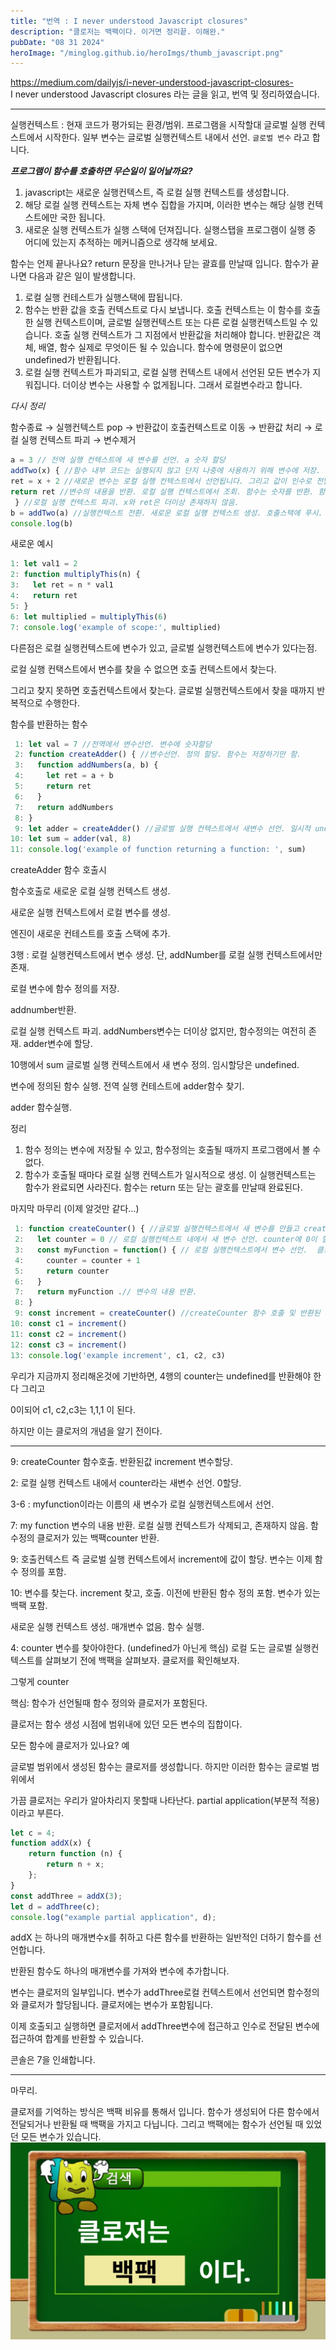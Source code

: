 ```yaml
---
title: "번역 : I never understood Javascript closures"
description: "클로저는 백팩이다. 이거면 정리끝. 이해완."
pubDate: "08 31 2024"
heroImage: "/minglog.github.io/heroImgs/thumb_javascript.png"
---
```


https://medium.com/dailyjs/i-never-understood-javascript-closures-
<br/>
I never understood Javascript closures 라는 글을 읽고, 번역 및 정리하였습니다.

---

실행컨텍스트 : 현재 코드가 평가되는 환경/범위. 프로그램을 시작할대 글로벌 실행 컨텍스트에서 시작한다. 일부 변수는 글로벌 실행컨텍스트 내에서 선언. `글로벌 변수` 라고 합니다.

**_프로그램이 함수를 호출하면 무슨일이 일어날까요?_**

1. javascript는 새로운 실행컨텍스트, 즉 로컬 실행 컨텍스트를 생성합니다.
2. 해당 로컬 실행 컨텍스트는 자체 변수 집합을 가지며, 이러한 변수는 해당 실행 컨텍스트에만 국한 됩니다.
3. 새로운 실행 컨텍스트가 실행 스택에 던져집니다. 실행스탭을 프로그램이 실행 중 어디에 있는지 추적하는 메커니즘으로 생각해 보세요.

함수는 언제 끝나나요? return 문장을 만나거나 닫는 괄효를 만날때 입니다. 함수가 끝나면 다음과 같은 일이 발생합니다.

1. 로컬 실행 컨테스트가 실행스택에 팝됩니다.
2. 함수는 반환 값을 호출 컨텍스트로 다시 보냅니다. 호출 컨텍스트는 이 함수를 호출한 실행 컨텍스트이며, 글로벌 실행컨텍스트 또는 다른 로컬 실행컨텍스트일 수 있습니다. 호출 실행 컨텍스트가 그 지점에서 반환값을 처리해야 합니다. 반환값은 객체, 배열, 함수 실제로 무엇이든 될 수 있습니다. 함수에 명령문이 없으면 undefined가 반환됩니다.
3. 로컬 실행 컨텍스트가 파괴되고, 로컬 실행 컨텍스트 내에서 선언된 모든 변수가 지워집니다. 더이상 변수는 사용할 수 없게됩니다. 그래서 로컬변수라고 합니다.

_다시 정리_

함수종료 → 실행컨텍스트 pop → 반환값이 호출컨텍스트로 이동 → 반환값 처리 → 로컬 실행 컨텍스트 파괴 → 변수제거

```jsx
a = 3 // 전역 실행 컨텍스트에 새 변수를 선언. a 숫자 할당
addTwo(x) { //함수 내부 코드는 실행되지 않고 단지 나중에 사용하기 위해 변수에 저장.
ret = x + 2 //새로운 변수는 로컬 실행 컨텍스트에서 선언됩니다. 그리고 값이 인수로 전달되었으므로 변수 x에 숫자가 할당됩니다 . 로컬ret 실행 컨텍스트 에서 새 변수를 선언합니다 . 해당 값은 정의되지 않음으로 설정됩니다.
return ret //변수의 내용을 반환. 로컬 실행 컨텍스트에서 조회. 함수는 숫자를 반환. 함수 종료.
 } //로컬 실행 컨텍스트 파괴. x와 ret은 더이상 존재하지 않음.
b = addTwo(a) //실행컨텍스트 전환. 새로운 로컬 실행 컨텍스트 생성. 호출스택에 푸시.
console.log(b)
```

새로운 예시

```jsx
1: let val1 = 2
2: function multiplyThis(n) {
3:   let ret = n * val1
4:   return ret
5: }
6: let multiplied = multiplyThis(6)
7: console.log('example of scope:', multiplied)
```

다른점은 로컬 실행컨텍스트에 변수가 있고, 글로벌 실행컨텍스트에 변수가 있다는점.

로컬 실행 컨택스트에서 변수를 찾을 수 없으면 호출 컨텍스트에서 찾는다.

그리고 찾지 못하면 호출컨텍스트에서 찾는다. 글로벌 실행컨텍스트에서 찾을 때까지 반복적으로 수행한다.

함수를 반환하는 함수

```jsx
 1: let val = 7 //전역에서 변수선언. 변수에 숫자할당
 2: function createAdder() { //변수선언. 정의 할당. 함수는 저장하기만 함.
 3:   function addNumbers(a, b) {
 4:     let ret = a + b
 5:     return ret
 6:   }
 7:   return addNumbers
 8: }
 9: let adder = createAdder() //글로벌 실행 컨텍스트에서 새변수 선언. 일시적 undefined. 글로벌 실행 컨텍스트의 메모리를 쿼리하고. create adder이름을 가진 변수를 찾음. 호출.
10: let sum = adder(val, 8)
11: console.log('example of function returning a function: ', sum)
```

createAdder 함수 호출시

함수호출로 새로운 로컬 실행 컨텍스트 생성.

새로운 실행 컨텍스트에서 로컬 변수를 생성.

엔진이 새로운 컨테스트를 호출 스택에 추가.

3행 : 로컬 실행컨텍스트에서 변수 생성. 단, addNumber를 로컬 실행 컨텍스트에서만 존재.

로컬 변수에 함수 정의를 저장.

addnumber반환.

로컬 실행 컨텍스트 파괴. addNumbers변수는 더이상 없지만, 함수정의는 여전히 존재. adder변수에 할당.

10행에서 sum 글로벌 실행 컨텍스트에서 새 변수 정의. 임시할당은 undefined.

변수에 정의된 함수 실행. 전역 실행 컨테스트에 adder함수 찾기.

adder 함수실행.

정리

1. 함수 정의는 변수에 저장될 수 있고, 함수정의는 호출될 때까지 프로그램에서 볼 수 없다.
2. 함수가 호출될 때마다 로컬 실행 컨텍스트가 일시적으로 생성. 이 실행컨텍스트는 함수가 완료되면 사라진다. 함수는 return 또는 닫는 괄호를 만날때 완료된다.

마지막 마무리 (이제 알것만 같다…)

```jsx
 1: function createCounter() { //글로벌 실행컨텍스트에서 새 변수를 만들고 createCounter 할당된 함수 정의.
 2:   let counter = 0 // 로컬 실행컨텍스트 내에서 새 변수 선언. counter에 0이 할당.
 3:   const myFunction = function() { // 로컬 실행컨텍스트에서 변수 선언.  클로저 생성. 함수 정의의 일부로 포함.
 4:     counter = counter + 1
 5:     return counter
 6:   }
 7:   return myFunction .// 변수의 내용 반환.
 8: }
 9: const increment = createCounter() //createCounter 함수 호출 및 반환된 값 변수에 할당.
10: const c1 = increment()
11: const c2 = increment()
12: const c3 = increment()
13: console.log('example increment', c1, c2, c3)
```

우리가 지금까지 정리해온것에 기반하면, 4행의 counter는 undefined를 반환해야 한다 그리고

0이되어 c1, c2,c3는 1,1,1 이 된다.

하지만 이는 클로저의 개념을 알기 전이다.

---

9: createCounter 함수호출. 반환된값 increment 변수할당.

2: 로컬 실행 컨텍스트 내에서 counter라는 새변수 선언. 0할당.

3-6 : myfunction이라는 이름의 새 변수가 로컬 실행컨텍스트에서 선언.

7: my function 변수의 내용 반환. 로컬 실행 컨텍스트가 삭제되고, 존재하지 않음. 함수정의 클로저가 있는 백팩counter 반환.

9: 호출컨텍스트 즉 글로벌 실행 컨텍스트에서 increment에 값이 할당. 변수는 이제 함수 정의를 포함.

10: 변수를 찾는다. increment 찾고, 호출. 이전에 반환된 함수 정의 포함. 변수가 있는 백팩 포함.

새로운 실행 컨텍스트 생성. 매개변수 없음. 함수 실행.

4: counter 변수를 찾아야한다. (undefined가 아닌게 핵심) 로컬 도는 글로벌 실행컨텍스트를 살펴보기 전에 백팩을 살펴보자. 클로저를 확인해보자.

그렇게 counter

핵심: 함수가 선언될때 함수 정의와 클로저가 포함된다.

클로저는 함수 생성 시점에 범위내에 있던 모든 변수의 집합이다.

모든 함수에 클로저가 있나요? 예

글로벌 범위에서 생성된 함수는 클로저를 생성합니다. 하지만 이러한 함수는 글로벌 범위에서

가끔 클로저는 우리가 알아차리지 못할때 나타난다. partial application(부분적 적용) 이라고 부른다.

```jsx
let c = 4;
function addX(x) {
	return function (n) {
		return n + x;
	};
}
const addThree = addX(3);
let d = addThree(c);
console.log("example partial application", d);
```

addX 는 하나의 매개변수x를 취하고 다른 함수를 반환하는 일반적인 더하기 함수를 선언합니다.

반환된 함수도 하나의 매개변수를 가져와 변수에 추가합니다.

변수는 클로저의 일부입니다. 변수가 addThree로컬 컨텍스트에서 선언되면 함수정의와 클로저가 할당됩니다. 클로저에는 변수가 포함됩니다.

이제 호출되고 실행하면 클로저에서 addThree변수에 접근하고 인수로 전달된 변수에 접근하여 합계를 반환할 수 있습니다.

콘솔은 7을 인쇄합니다.

---

마무리.

클로저를 기억하는 방식은 백팩 비유를 통해서 입니다. 함수가 생성되어 다른 함수에서 전달되거나 반환될 때 백팩을 가지고 다닙니다. 그리고 백팩에는 함수가 선언될 때 있었던 모든 변수가 있습니다.
![스펀지짤](../../contentsImgs/closure.png)
